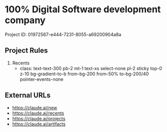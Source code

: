 # 100% Digital Software development company 

Project ID: 01972567-e444-7231-8055-a69200904a8a

## Project Rules
1. Recents
   - class: text-text-300 pb-2 mt-1 text-xs select-none pl-2 sticky top-0 z-10 bg-gradient-to-b from-bg-200 from-50% to-bg-200/40 pointer-events-none

## External URLs
- https://claude.ai/new
- https://claude.ai/recents
- https://claude.ai/projects
- https://claude.ai/artifacts

